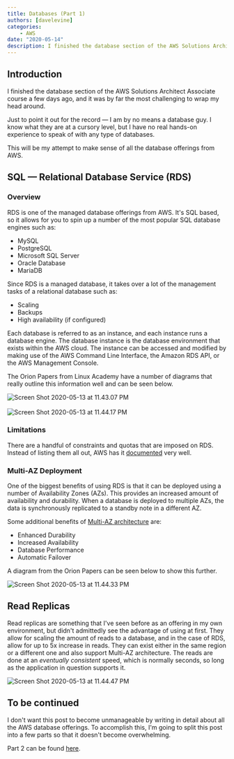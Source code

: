 ```yaml
---
title: Databases (Part 1)
authors: [davelevine]
categories:
    - AWS
date: "2020-05-14"
description: I finished the database section of the AWS Solutions Architect Associate course a few days ago, and it was by far the most challenging to wrap my head around.
---
```


<!--markdownlint-disable-->

## Introduction

I finished the database section of the AWS Solutions Architect Associate course a few days ago, and it was by far the most challenging to wrap my head around.

Just to point it out for the record — I am by no means a database guy. I know what they are at a cursory level, but I have no real hands-on experience to speak of with any type of databases.

This will be my attempt to make sense of all the database offerings from AWS.

<!-- more -->

## SQL — Relational Database Service (RDS)

### Overview

RDS is one of the managed database offerings from AWS. It's SQL based, so it allows for you to spin up a number of the most popular SQL database engines such as:

* MySQL
* PostgreSQL
* Microsoft SQL Server
* Oracle Database
* MariaDB

Since RDS is a managed database, it takes over a lot of the management tasks of a relational database such as:

* Scaling
* Backups
* High availability (if configured)

Each database is referred to as an instance, and each instance runs a database engine. The database instance is the database environment that exists within the AWS cloud. The instance can be accessed and modified by making use of the AWS Command Line Interface, the Amazon RDS API, or the AWS Management Console.

The Orion Papers from Linux Academy have a number of diagrams that really outline this information well and can be seen below.

<Image src="https://cdn.levine.io/uploads/images/gallery/2022-09//05/Screen-Shot-2020-05-13-at-11.43.07-PM.png" alt="Screen Shot 2020-05-13 at 11.43.07 PM" />
<br></br>
<Image src="https://cdn.levine.io/uploads/images/gallery/2022-09//05/Screen-Shot-2020-05-13-at-11.44.17-PM.png" alt="Screen Shot 2020-05-13 at 11.44.17 PM" />

### Limitations

There are a handful of constraints and quotas that are imposed on RDS. Instead of listing them all out, AWS has it [documented](https://docs.aws.amazon.com/AmazonRDS/latest/UserGuide/CHAP_Limits.html) very well.

### Multi-AZ Deployment

One of the biggest benefits of using RDS is that it can be deployed using a number of Availability Zones (AZs). This provides an increased amount of availability and durability. When a database is deployed to multiple AZs, the data is synchronously replicated to a standby note in a different AZ.

Some additional benefits of [Multi-AZ architecture](https://aws.amazon.com/rds/features/multi-az/) are:

* Enhanced Durability
* Increased Availability
* Database Performance
* Automatic Failover

A diagram from the Orion Papers can be seen below to show this further.

<Image src="https://cdn.levine.io/uploads/images/gallery/2022-09//05/Screen-Shot-2020-05-13-at-11.44.33-PM.png" alt="Screen Shot 2020-05-13 at 11.44.33 PM" />

## Read Replicas

Read replicas are something that I've seen before as an offering in my own environment, but didn't admittedly see the advantage of using at first. They allow for scaling the amount of reads to a database, and in the case of RDS, allow for up to 5x increase in reads. They can exist either in the same region or a different one and also support Multi-AZ architecture. The reads are done at an *eventually consistent* speed, which is normally seconds, so long as the application in question supports it.

<Image src="https://cdn.levine.io/uploads/images/gallery/2022-09//05/Screen-Shot-2020-05-13-at-11.44.47-PM.png" alt="Screen Shot 2020-05-13 at 11.44.47 PM" />

## To be continued

I don't want this post to become unmanageable by writing in detail about all the AWS database offerings. To accomplish this, I'm going to split this post into a few parts so that it doesn't become overwhelming.

Part 2 can be found [here](../blog/databases-part-2).
